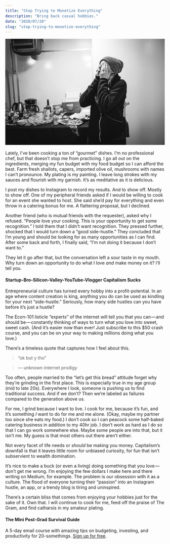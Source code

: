 ```yaml
---
title: "Stop Trying to Monetize Everything"
description: "Bring back casual hobbies."
date: "2020/07/20"
slug: "stop-trying-to-monetize-everything"
---
```


![](./blog/assets/img/0__1JGMLtGJhjXuGmzw.jpg)

Lately, I’ve been cooking a ton of “gourmet” dishes. I’m no professional chef, but that doesn’t stop me from practicing. I go all out on the ingredients, merging my fun budget with my food budget so I can afford the best. Farm fresh shallots, capers, imported olive oil, mushrooms with names I can’t pronounce. My plating is my painting. I leave long strokes with my sauces and flourish with my garnish. It’s as meditative as it is delicious.

I post my dishes to Instagram to record my results. And to show off. Mostly to show off. One of my peripheral friends asked if I would be willing to cook for an event she wanted to host. She said she’d pay for everything and even throw in a catering bonus for me. A flattering proposal, but I declined.

Another friend (who is mutual friends with the requester), asked why I refused. “People love your cooking. This is your opportunity to get some recognition.” I told them that I didn’t want recognition. They pressed further, shocked that I would turn down a “good side-hustle.” They concluded that I’m young and should be looking for as many opportunities as I can find. After some back and forth, I finally said, “I’m not doing it because I don’t want to.”

They let it go after that, but the conversation left a sour taste in my mouth. Why turn down an opportunity to do what I love _and_ make money on it? I’ll tell you.

#### Startup-Bro-Silicon-Valley-YouTube-Vlogger Capitalism Sucks

Entrepreneurial culture has turned every hobby into a profit-potential. In an age where content creation is king, anything you do can be used as kindling for your next “side-hustle.” Seriously, how many side hustles can you have before it’s just a hustle?

The Econ-101 listicle “experts” of the internet will tell you that you can — and should be — constantly thinking of ways to turn what you love into sweet, sweet cash. (And it’s easier now than ever! Just subscribe to this $50 crash course, and you can be on your way to making millions doing what you love.)

There’s a timeless quote that captures how I feel about this.

> “ok but y tho”

> — unknown internet prodigy

Too often, people married to the “let’s get this bread” attitude forget why they’re grinding in the first place. This is especially true in my age group (mid to late 20s). Everywhere I look, someone is pushing us to find traditional success. And if we don’t? Then we’re labeled as failures compared to the generation above us.

For me, I grind because I want to live. I cook for me, because it’s fun, and it’s something _I_ want to do for me and me alone. (Okay, maybe my partner too since she eats my food.) I don’t cook so I can peacock some half-baked catering business in addition to my 40hr job. I don’t work as hard as I do so that I can go work somewhere else. Maybe some people are into that, but it isn’t me. My guess is that most others out there aren’t either.

Not every facet of life needs or _should_ be making you money. Capitalism’s downfall is that it leaves little room for unbiased curiosity, for fun that isn’t subservient to wealth domination.

It’s nice to make a buck (or even a living) doing something that you love — don’t get me wrong. I’m enjoying the few dollars I make here and there writing on Medium, for example. The problem is our obsession with it as a culture. The flood of everyone turning their “passion” into an Instagram hustle, an app, or a trendy blog is tiring and uninspired.

There’s a certain bliss that comes from enjoying your hobbies just for the sake of it. Own that. I will continue to cook for me, feed off the praise of The Gram, and find catharsis in my amateur plating.

#### **The Mini Post-Grad Survival Guide**

A 5-day email course with amazing tips on budgeting, investing, and productivity for 20-somethings. [Sign up for free](https://morning-darkness-5176.ck.page/75ec2d5152).
